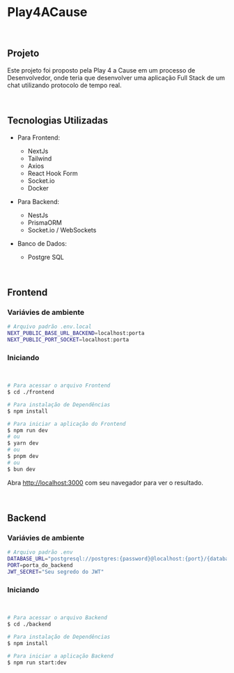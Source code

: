 # Play4ACause

</br>

## Projeto

Este projeto foi proposto pela Play 4 a Cause em um processo de Desenvolvedor, onde teria que desenvolver uma aplicação Full Stack de um chat utilizando protocolo de tempo real.

</br>

## Tecnologias Utilizadas

- Para Frontend:
  - NextJs
  - Tailwind
  - Axios
  - React Hook Form
  - Socket.io
  - Docker

- Para Backend:
  - NestJs
  - PrismaORM
  - Socket.io / WebSockets

- Banco de Dados:
   - Postgre SQL

</br>

## Frontend

### Variávies de ambiente

```bash
# Arquivo padrão .env.local
NEXT_PUBLIC_BASE_URL_BACKEND=localhost:porta
NEXT_PUBLIC_PORT_SOCKET=localhost:porta
```

### Iniciando

<br/>

```bash
# Para acessar o arquivo Frontend
$ cd ./frontend

# Para instalação de Dependências
$ npm install 

# Para iniciar a aplicação do Frontend
$ npm run dev
# ou
$ yarn dev
# ou
$ pnpm dev
# ou
$ bun dev
```
Abra [http://localhost:3000](http://localhost:3000) com seu navegador para ver o resultado.

</br>

## Backend
### Variávies de ambiente

```bash
# Arquivo padrão .env
DATABASE_URL="postgresql://postgres:{password}@localhost:{port}/{database}?schema=public" #Porta 5432 é a porta padrão do PostgreSQL
PORT=porta_do_backend
JWT_SECRET="Seu segredo do JWT"
```

### Iniciando

<br/>

```bash
# Para acessar o arquivo Backend
$ cd ./backend

# Para instalação de Dependências
$ npm install

# Para iniciar a aplicação Backend
$ npm run start:dev

```
